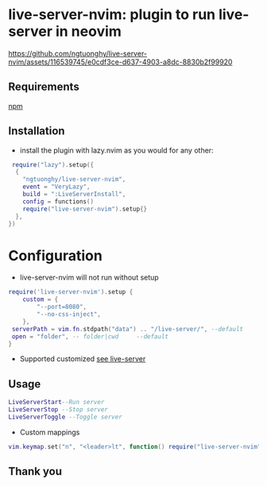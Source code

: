 # live-server-nvim: plugin to run live-server in neovim


https://github.com/ngtuonghy/live-server-nvim/assets/116539745/e0cdf3ce-d637-4903-a8dc-8830b2f99920


## Requirements

[npm](https://www.npmjs.com/)

## Installation

- install the plugin with lazy.nvim as you would for any other:

```lua
 require("lazy").setup({
  {
    "ngtuonghy/live-server-nvim",
    event = "VeryLazy",
    build = ":LiveServerInstall",
    config = functions()
    require("live-server-nvim").setup{}
  },
})
```
# Configuration

- live-server-nvim will not run without setup

```lua
require('live-server-nvim').setup {
    custom = {
        "--port=8080",
        "--no-css-inject",
    },
 serverPath = vim.fn.stdpath("data") .. "/live-server/", --default
 open = "folder", -- folder|cwd     --default
}

```

- Supported customized
  [see live-server](https://github.com/tapio/live-server#usage-from-command-line)

## Usage

```lua
LiveServerStart--Run server
LiveServerStop --Stop server
LiveServerToggle --Toggle server
```

- Custom mappings

```lua
vim.keymap.set("n", "<leader>lt", function() require("live-server-nvim").toggle() end)
```

## Thank you

